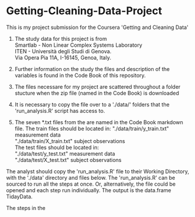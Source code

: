 # Getting-Cleaning-Data-Project
This is my project submission for the Coursera 'Getting and Cleaning Data'

1. The study data for this project is from  
	Smartlab - Non Linear Complex Systems Laboratory                                                                      
	ITEN - Università degli Studi di Genova.                                                                               
	Via Opera Pia 11A, I-16145, Genoa, Italy.                                                                               
    
2. Further information on the study the files and description of the variables is found in the Code Book of this repository.
3. The files necessare for my project are scattered throughout a folder stucture when the zip file (named in the Code Book) is downloaded
4. It is necessary to copy the file over to a './data/' folders that the 'run_analysis.R' script has access to.
5. The seven *.txt files from the are named in the Code Book markdown file.
	The train files should be located in:
		"./data/train/y_train.txt"  measurement data									
		"./data/train/X_train.txt"  subject observations								
	The test files should be located in:											
		"./data/test/y_test.txt"    measurement data									
		"./data/test/X_test.txt"    subject observations								

The analyst should copy the 'run_analysis.R' file to their Working Directory, with the './data' directory and files below.
The 'run_analysis.R' can be sourced to run all the steps at once.
Or, alternatively, the file could be opened and each step run individually.
The output is the data.frame TidayData.

The steps in the 

 
